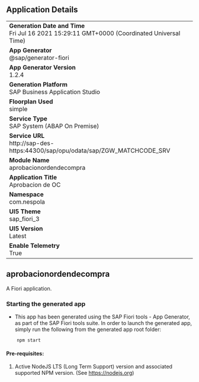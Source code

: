 ## Application Details
|               |
| ------------- |
|**Generation Date and Time**<br>Fri Jul 16 2021 15:29:11 GMT+0000 (Coordinated Universal Time)|
|**App Generator**<br>@sap/generator-fiori|
|**App Generator Version**<br>1.2.4|
|**Generation Platform**<br>SAP Business Application Studio|
|**Floorplan Used**<br>simple|
|**Service Type**<br>SAP System (ABAP On Premise)|
|**Service URL**<br>http://sap-des-https:44300/sap/opu/odata/sap/ZGW_MATCHCODE_SRV
|**Module Name**<br>aprobacionordendecompra|
|**Application Title**<br>Aprobacion de OC|
|**Namespace**<br>com.nespola|
|**UI5 Theme**<br>sap_fiori_3|
|**UI5 Version**<br>Latest|
|**Enable Telemetry**<br>True|

## aprobacionordendecompra

A Fiori application.

### Starting the generated app

-   This app has been generated using the SAP Fiori tools - App Generator, as part of the SAP Fiori tools suite.  In order to launch the generated app, simply run the following from the generated app root folder:

```
    npm start
```

#### Pre-requisites:

1. Active NodeJS LTS (Long Term Support) version and associated supported NPM version.  (See https://nodejs.org)


